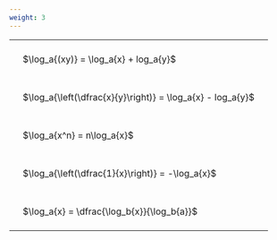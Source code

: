 ```yaml
---
weight: 3
---
```


<style type="text/css">
#T_fe97d th.col_heading {
  text-align: left;
  font-size: 1em;
}
#T_fe97d td {
  text-align: left;
  font-size: 1em;
  padding: 1.5em;
}
</style>
<table id="T_fe97d">
  <thead>
  </thead>
  <tbody>
    <tr>
      <td id="T_fe97d_row0_col0" class="data row0 col0" >$\log_a{(xy)} = \log_a{x} + log_a{y}$</td>
    </tr>
    <tr>
      <td id="T_fe97d_row1_col0" class="data row1 col0" >$\log_a{\left(\dfrac{x}{y}\right)} = \log_a{x} - log_a{y}$</td>
    </tr>
    <tr>
      <td id="T_fe97d_row2_col0" class="data row2 col0" >$\log_a{x^n} = n\log_a{x}$</td>
    </tr>
    <tr>
      <td id="T_fe97d_row3_col0" class="data row3 col0" >$\log_a{\left(\dfrac{1}{x}\right)} = -\log_a{x}$</td>
    </tr>
    <tr>
      <td id="T_fe97d_row4_col0" class="data row4 col0" >$\log_a{x} = \dfrac{\log_b{x}}{\log_b{a}}$</td>
    </tr>
  </tbody>
</table>
